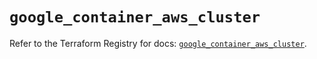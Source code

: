 # `google_container_aws_cluster`

Refer to the Terraform Registry for docs: [`google_container_aws_cluster`](https://registry.terraform.io/providers/hashicorp/google/6.22.0/docs/resources/container_aws_cluster).
